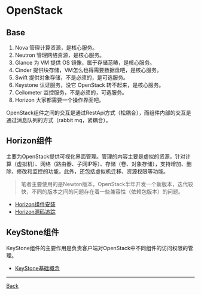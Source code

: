 # OpenStack
## Base
1. Nova 管理计算资源，是核心服务。
2. Neutron 管理网络资源，是核心服务。
3. Glance 为 VM 提供 OS 镜像，属于存储范畴，是核心服务。
4. Cinder 提供块存储，VM怎么也得需要数据盘吧，是核心服务。
5. Swift 提供对象存储，不是必须的，是可选服务。
6. Keystone 认证服务，没它 OpenStack 转不起来，是核心服务。
7. Ceilometer 监控服务，不是必须的，可选服务。
8. Horizon 大家都需要一个操作界面吧。

OpenStack组件之间的交互是通过RestApi方式（松耦合），而组件内部的交互是通过消息队列的方式（rabbit mq，紧耦合）。


## Horizon组件
主要为OpenStack提供可视化界面管理。管理的内容主要是虚拟的资源，针对计算（虚拟机）、网络（路由器、子网IP等）、存储（卷、对象存储），支持增加、删除、修改和监控的功能，此外，还包括虚拟机迁移、资源权限等功能。
> 笔者主要使用的是Newton版本，OpenStack半年开发一个新版本，迭代较快，不同的版本之间的问题存在着一些兼容性（依赖包版本）的问题。

- [Horizon组件安装](/cloud/openstack/horizon/install.md)
- [Horizon源码追踪](/cloud/openstack/horizon/src-tracking.md)

## KeyStone组件
KeyStone组件的主要作用是负责客户端对OpenStack中不同组件的访问权限的管理。

- [KeyStone基础概念](/cloud/openstack/keystone/basic-concept.md)

----
[Back](/cloud)